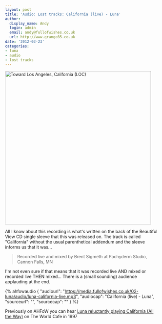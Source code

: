 ```yaml
---
layout: post
title: 'Audio: Lost tracks: California (live) - Luna'
author:
  display_name: Andy
  login: admin
  email: andy@fullofwishes.co.uk
  url: http://www.grange85.co.uk
date: '2012-03-23'
categories:
- luna
- audio
- lost tracks
---
```

<p><a href="http://www.flickr.com/photos/library_of_congress/3549663710/" title="Toward Los Angeles, California (LOC) by The Library of Congress, on Flickr"><img class="aligncenter" src="https://media.fullofwishes.co.uk/ahfow/uploads/2012/03/3549663710_35b4038392.jpg" width="478" height="500" alt="Toward Los Angeles, California (LOC)"></a></p>
<p>All I know about this recording is what's written on the back of the Beautiful View CD single sleeve that this was released on. The track is called "California" without the usual parenthetical addendum and the sleeve informs us that it was...</p>
<blockquote><p>Recorded live and mixed by Brent Sigmeth at Pachyderm Studio, Cannon Falls, MN</p></blockquote>
<p>I'm not even sure if that means that it was recorded live AND mixed or recorded live THEN mixed... There is a (small sounding) audience applauding at the end.</p>

 {% ahfowaudio {
  "audiourl": "https://media.fullofwishes.co.uk/02-luna/audio/luna-california-live.mp3",
  "audiocap": "California (live) - Luna",
  "sourceurl": "",
  "sourcecap": ""
  } %}

<p>Previously on AHFoW you can hear <a href="/2011/12/02/friday-recycling-luna-reluctantly-play-california-all-the-way/">Luna reluctantly playing California (All the Way)</a> on The World Cafe in 1997</p>
